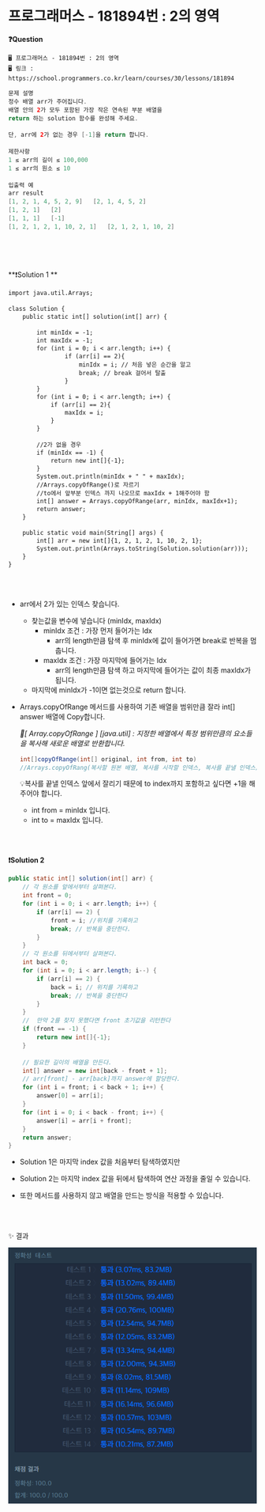 # 프로그래머스 - 181894번 : 2의 영역

**❓Question** 

```
🖥️ 프로그래머스 - 181894번 : 2의 영역
🖥️ 링크 : https://school.programmers.co.kr/learn/courses/30/lessons/181894
```

```java
문제 설명
정수 배열 arr가 주어집니다.
배열 안의 2가 모두 포함된 가장 작은 연속된 부분 배열을
return 하는 solution 함수를 완성해 주세요.

단, arr에 2가 없는 경우 [-1]을 return 합니다.

제한사항
1 ≤ arr의 길이 ≤ 100,000
1 ≤ arr의 원소 ≤ 10

입출력 예
arr result
[1, 2, 1, 4, 5, 2, 9]   [2, 1, 4, 5, 2]
[1, 2, 1]   [2]
[1, 1, 1]   [-1]
[1, 2, 1, 2, 1, 10, 2, 1]   [2, 1, 2, 1, 10, 2]
 
```

<br>

<br>

**❗Solution 1 **

```
import java.util.Arrays;

class Solution {
    public static int[] solution(int[] arr) {

        int minIdx = -1;
        int maxIdx = -1;
        for (int i = 0; i < arr.length; i++) {
                if (arr[i] == 2){
                    minIdx = i; // 처음 넣은 순간을 알고
                    break; // break 걸어서 탈출
                }
        }
        for (int i = 0; i < arr.length; i++) {
            if (arr[i] == 2){
                maxIdx = i;
            }
        }
        
        //2가 없을 경우
        if (minIdx == -1) {
            return new int[]{-1};
        }
        System.out.println(minIdx + " " + maxIdx);
        //Arrays.copyOfRange()로 자르기
        //to에서 앞부분 인덱스 까지 나오므로 maxIdx + 1해주어야 함
        int[] answer = Arrays.copyOfRange(arr, minIdx, maxIdx+1);
        return answer;
    }

    public static void main(String[] args) {
        int[] arr = new int[]{1, 2, 1, 2, 1, 10, 2, 1};
        System.out.println(Arrays.toString(Solution.solution(arr)));
    }
}


       
```

- arr에서 2가 있는 인덱스 찾습니다.
  - 찾는값을 변수에 넣습니다 (minIdx, maxIdx)
    - minIdx 조건 : 가장 먼저 들어가는 Idx
      - arr의 length만큼 탐색 후 minIdx에 값이 들어가면 break로 반복을 멈춥니다.
    - maxIdx 조건 : 가장 마지막에 들어가는 Idx
      - arr의 length만큼 탐색 하고 마지막에 들어가는 값이 최종 maxIdx가 됩니다.
  - 마지막에 minIdx가 -1이면 없는것으로 return 합니다.



- Arrays.copyOfRange 메서드를 사용하여 기존 배열을 범위만큼 잘라 int[] answer 배열에 Copy합니다.

  *💾[ Array.copyOfRange ] [java.util] : 지정한 배열에서 특정 범위만큼의 요소들을 복사해 새로운 배열로 반환합니다.*

  ```java
  int[]copyOfRange(int[] original, int from, int to)
  //Arrays.copyOfRang(복사할 원본 배열, 복사를 시작할 인덱스, 복사를 끝낼 인덱스)
  ```

  💡복사를 끝낼 인덱스 앞에서 잘리기 때문에 to index까지 포함하고 싶다면 +1을 해주어야 합니다.

  - int from = minIdx 입니다.
  - int to = maxIdx 입니다.

<br>

<br>

**❗Solution 2**

```java
public static int[] solution(int[] arr) {
    // 각 원소를 앞에서부터 살펴본다.
    int front = 0;
    for (int i = 0; i < arr.length; i++) {
        if (arr[i] == 2) {
            front = i; //위치를 기록하고
            break; // 반복을 중단한다.
        }
    }
    // 각 원소를 뒤에서부터 살펴본다.
    int back = 0;
    for (int i = 0; i < arr.length; i--) {
        if (arr[i] == 2) {
            back = i; // 위치를 기록하고
            break; // 반복을 중단한다
        }
    }
    //  만약 2를 찾지 못했다면 front 초기값을 리턴한다
    if (front == -1) {
        return new int[]{-1};
    }

    // 필요한 길이의 배열을 만든다.
    int[] answer = new int[back - front + 1];
    // arr[front] - arr[back]까지 answer에 할당한다.
    for (int i = front; i < back + 1; i++) {
        answer[0] = arr[i];
    }
    for (int i = 0; i < back - front; i++) {
        answer[i] = arr[i + front];
    }
    return answer;
}
```

- Solution 1은 마지막 index 값을 처음부터 탐색하였지만 

- Solution 2는 마지막 index 값을 뒤에서 탐색하여 연산 과정을 줄일 수 있습니다.

- 또한 메서드를 사용하지 않고 배열을 만드는 방식을 적용할 수 있습니다.

  

<br>

<br>

✨ 결과

![image-20231205163804807](https://raw.githubusercontent.com/wholeheartedness/image_repo/main/img/image-20231205163804807.png)